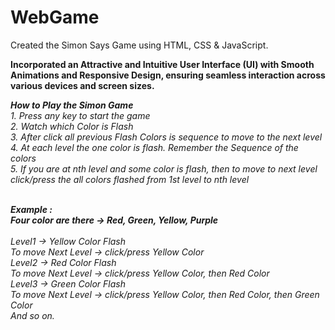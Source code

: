 # WebGame

Created the Simon Says Game using HTML, CSS & JavaScript.

**Incorporated an Attractive and Intuitive User Interface (UI) with Smooth Animations and Responsive Design, ensuring seamless interaction across various devices and screen sizes.**

**_How to Play the Simon Game_**<br>
_1. Press any key to start the game_<br>
_2. Watch which Color is Flash_<br>
_3. After click all previous Flash Colors is sequence to move to the next level_<br>
_4. At each level the one color is flash. Remember the Sequence of the colors_<br>
_5. If you are at nth level and some color is flash, then to move to next level click/press the all colors flashed from 1st level to nth level_<br><br>

**_Example :_**<br>
**_Four color are there -> Red, Green, Yellow, Purple_**<br><br>
_Level1 -> Yellow Color Flash_<br>
_To move Next Level -> click/press Yellow Color_<br>
_Level2 -> Red Color Flash_<br>
_To move Next Level -> click/press Yellow Color, then Red Color_<br>
_Level3 -> Green Color Flash_<br>
_To move Next Level -> click/press Yellow Color, then Red Color, then Green Color_<br>
_And so on._
